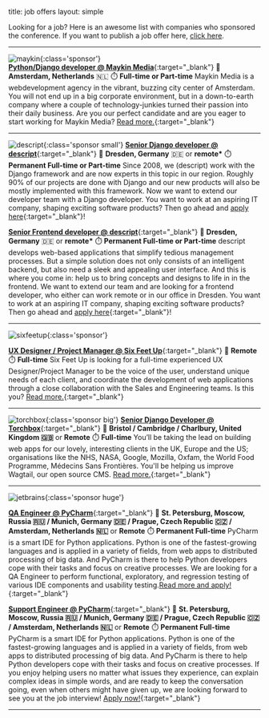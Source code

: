 title: job offers
layout: simple

Looking for a job? Here is an awesome list with companies who sponsored the conference. If you want to publish a job offer here, [click here](/sponsors/sponsorships/).

<hr/>

![maykin](/static/images/sponsors/maykin.png){:class='sponsor'}  
[**Python/Django developer @ Maykin Media**](https://www.maykinmedia.nl/en/jobs/parttime-django-jobs/){:target="_blank"} 
📍 **Amsterdam, Netherlands** 🇳🇱
⏱️ **Full-time or Part-time**
Maykin Media is a webdevelopment agency in the vibrant, buzzing city center of Amsterdam. You will not end up in a big corporate environment, but in a down-to-earth company where a couple of technology-junkies turned their passion into their daily business. Are you our perfect candidate and are you eager to start working for Maykin Media? [Read more.](https://www.maykinmedia.nl/en/jobs/parttime-django-jobs/){:target="_blank"} 

<hr/>

![descript](/static/images/sponsors/descript.png){:class='sponsor small'}
[**Senior Django developer @ descript**](https://www.descript.de/en/jobs/django-developer/){:target="_blank"} 
📍 **Dresden, Germany** 🇩🇪 or **remote\***
⏱️ **Permanent Full-time or Part-time**
Since 2008, we (descript) work with the Django framework and are now experts in this topic in our region. Roughly 90% of our projects are done with Django and our new products will also be mostly implemented with this framework. Now we want to extend our developer team with a Django developer. You want to work at an aspiring IT company, shaping exciting software products? Then go ahead and [apply here](https://www.descript.de/en/jobs/django-developer/){:target="_blank"}!

[**Senior Frontend developer @ descript**](https://www.descript.de/en/jobs/senior-frontend-developer/){:target="_blank"} 
📍 **Dresden, Germany** 🇩🇪 or **remote\***
⏱️ **Permanent Full-time or Part-time**
descript develops web-based applications that simplify tedious management processes. But a simple solution does not only consists of an intelligent backend, but also need a sleek and appealing user interface. And this is where you come in: help us to bring concepts and designs to life in in the frontend. We want to extend our team and are looking for a frontend developer, who either can work remote or in our office in Dresden. You want to work at an aspiring IT company, shaping exciting software products? Then go ahead and [apply here](https://www.descript.de/en/jobs/senior-frontend-developer/){:target="_blank"}!

<hr/>

![sixfeetup](/static/images/sponsors/sfu.svg){:class='sponsor'}

[**UX Designer / Project Manager @ Six Feet Up**](https://sixfeetup.com/company/ux-designer-project-manager){:target="_blank"} 
📍 **Remote**
⏱️ **Full-time**
Six Feet Up is looking for a full-time experienced UX Designer/Project Manager to be the voice of the user, understand unique needs of each client, and coordinate the development of web applications through a close collaboration with the Sales and Engineering teams. Is this you? [Read more.](https://sixfeetup.com/company/ux-designer-project-manager){:target="_blank"}

<hr/>

![torchbox](/static/images/sponsors/torchbox.svg){:class='sponsor big'}
[**Senior Django Developer @ Torchbox**](https://torchbox.peoplehr.net/Pages/JobBoard/Opening.aspx?v=f0cf0983-4229-4970-a0b6-54ae5c2192a1){:target="_blank"} 
📍 **Bristol / Cambridge / Charlbury, United Kingdom 🇬🇧** or **Remote**
⏱️ **Full-time**
You’ll be taking the lead on building web apps for our lovely, interesting clients in the UK, Europe and the US; organisations like the NHS, NASA, Google, Mozilla, Oxfam, the World Food Programme, Médecins Sans Frontières. You'll be helping us improve Wagtail, our open source CMS. [Read more.](https://torchbox.peoplehr.net/Pages/JobBoard/Opening.aspx?v=f0cf0983-4229-4970-a0b6-54ae5c2192a1){:target="_blank"}

<hr/>

![jetbrains](/static/images/sponsors/jetbrains.svg){:class='sponsor huge'}

[**QA Engineer @ PyCharm**](https://www.jetbrains.com/careers/jobs/qa-engineer-219/){:target="_blank"} 
📍 **St. Petersburg, Moscow, Russia 🇷🇺 / Munich, Germany 🇩🇪 / Prague, Czech Republic 🇨🇿 / Amsterdam, Netherlands 🇳🇱** or **Remote**
⏱️ **Permanent Full-time**
PyCharm is a smart IDE for Python applications. Python is one of the fastest-growing languages and is applied in a variety of fields, from web apps to distributed processing of big data. And PyCharm is there to help Python developers cope with their tasks and focus on creative processes. We are looking for a QA Engineer to perform functional, exploratory, and regression testing of various IDE components and usability testing.[Read more and apply!](https://www.jetbrains.com/careers/jobs/qa-engineer-219/){:target="_blank"}

[**Support Engineer @ PyCharm**](https://www.jetbrains.com/careers/jobs/support-engineer-241/){:target="_blank"} 
📍 **St. Petersburg, Moscow, Russia 🇷🇺 / Munich, Germany 🇩🇪 / Prague, Czech Republic 🇨🇿 / Amsterdam, Netherlands 🇳🇱** or **Remote**
⏱️ **Permanent Full-time**
PyCharm is a smart IDE for Python applications. Python is one of the fastest-growing languages and is applied in a variety of fields, from web apps to distributed processing of big data. And PyCharm is there to help Python developers cope with their tasks and focus on creative processes. If you enjoy helping users no matter what issues they experience,
can explain complex ideas in simple words, and are ready to keep the conversation going, even when others might have given up, we are looking forward to see you at the job interview! [Apply now!](https://www.jetbrains.com/careers/jobs/support-engineer-241/){:target="_blank"}

<hr/>
